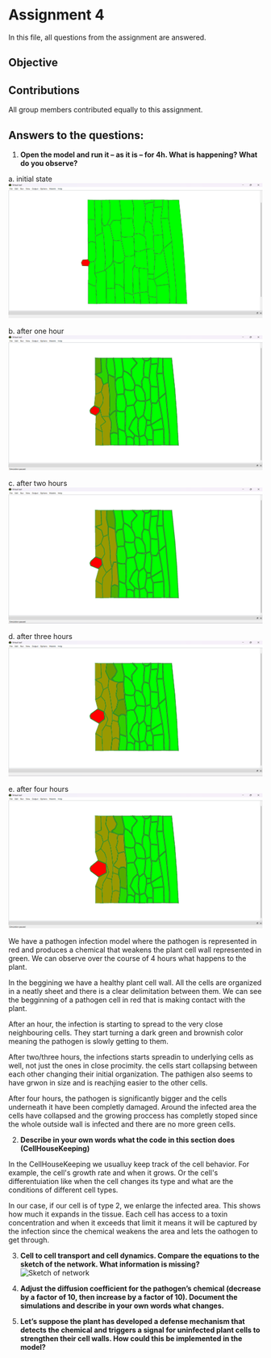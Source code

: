  # Assignment 4

In this file, all questions from the assignment are answered.

## Objective


## Contributions
All group members contributed equally to this assignment. 

## Answers to the questions: 
1. **Open the model and run it – as it is – for 4h. What is happening? What do you observe?**

a. initial state
![Initial state](screenshots_simulation/initial_0h.png)

b. after one hour
![State after one hour](screenshots_simulation/after_1h.png)

c. after two hours
![State after two hours](screenshots_simulation/after_2h.png)

d. after three hours
![State after three hours](screenshots_simulation/after_3h.png)

e. after four hours
![State after four hours](screenshots_simulation/final_4h.png)


We have a pathogen infection model where the pathogen is represented in red and produces a chemical that weakens the plant cell wall represented in green. We can observe over the course of 4 hours what happens to the plant.

In the beggining we have a healthy plant cell wall. All the cells are organized in a neatly sheet and there is a clear delimitation between them. We can see the begginning of a pathogen cell in red that is making contact with the plant.

After an hour, the infection is starting to spread to the very close neighbouring cells. They start turning a dark green and brownish color meaning the pathogen is slowly getting to them.

After two/three hours, the infections starts spreadin to underlying cells as well, not just the ones in close procimity. the cells start collapsing between each other changing their initial organization. The pathigen also seems to have grwon in size and is reachjing easier to the other cells.

After four hours, the pathogen is significantly bigger and the cells underneath it have been completly damaged. Around the infected area the cells have collapsed and the growing proccess has completly stoped since the whole outside wall is infected and there are no more green cells.

2. **Describe in your own words what the code in this section does (CellHouseKeeping)**

In the CellHouseKeeping we usualluy keep track of the cell behavior. For example, the cell's growth rate and when it grows. Or the cell's differentuiation like when the cell changes its type and what are the conditions of different cell types.

In our case, if our cell is of type 2, we enlarge the infected area. This shows how much it expands in the tissue.
Each cell has access to a toxin concentration and when it exceeds that limit it means it will be captured by the infection since the chemical weakens the area and lets the oathogen to get through.


3. **Cell to cell transport and cell dynamics. Compare the equations to the sketch of the network. What information is missing?**
![Sketch of network](Assignment4_exercise3)

4. **Adjust the diffusion coefficient for the pathogen’s chemical (decrease by a factor of 10, then increase by a factor of 10). Document the simulations and describe in your own words what changes.**


5. **Let’s suppose the plant has developed a defense mechanism that detects the chemical and triggers a signal for uninfected plant cells to strengthen their cell walls. How could this be implemented in the model?**
